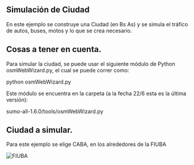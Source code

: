 

## Simulación de Ciudad

En este ejemplo se construye una Ciudad (en Bs As) y se simula el tráfico de autos, buses, motos y lo que se crea necesario.

## Cosas a tener en cuenta.

Para simular la ciudad, se puede usar el siguiente módulo de Python osmWebWizard.py, el cual se puede correr como:

python osmWebWizard.py

Este módulo se encuentra en la carpeta (a la fecha 22/6 esta es la última versión): 

sumo-all-1.6.0/tools/osmWebWizard.py

## Ciudad a simular.

Para este ejemplo se elige CABA, en los alrededores de la FIUBA

![FIUBA](/home/fede/Github_Doc/Sumo_simulaciones/Simulacion_Ciudad.png)

